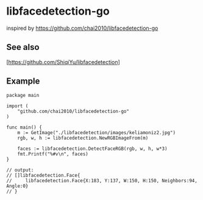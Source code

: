 # libfacedetection-go

inspired by https://github.com/chai2010/libfacedetection-go

## See also

[https://github.com/ShiqiYu/libfacedetection]

## Example
```
package main

import (
	"github.com/chai2010/libfacedetection-go"
)

func main() {
	m := GetImage("./libfacedetection/images/keliamoniz2.jpg")
	rgb, w, h := libfacedetection.NewRGBImageFrom(m)

	faces := libfacedetection.DetectFaceRGB(rgb, w, h, w*3)
	fmt.Printf("%#v\n", faces)
}

// output:
// []libfacedetection.Face{
//     libfacedetection.Face{X:183, Y:137, W:150, H:150, Neighbors:94, Angle:0}
// }
```
